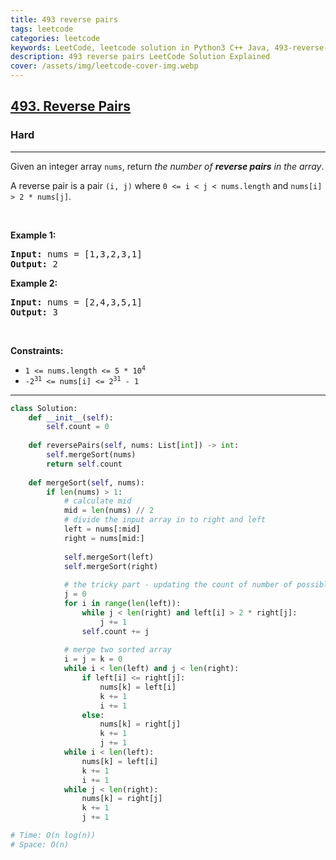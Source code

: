 ```yaml
---
title: 493 reverse pairs
tags: leetcode
categories: leetcode
keywords: LeetCode, leetcode solution in Python3 C++ Java, 493-reverse-pairs solution
description: 493 reverse pairs LeetCode Solution Explained
cover: /assets/img/leetcode-cover-img.webp
---
```



<h2><a href="https://leetcode.com/problems/reverse-pairs/">493. Reverse Pairs</a></h2><h3>Hard</h3><hr><div><p>Given an integer array <code>nums</code>, return <em>the number of <strong>reverse pairs</strong> in the array</em>.</p>

<p>A reverse pair is a pair <code>(i, j)</code> where <code>0 &lt;= i &lt; j &lt; nums.length</code> and <code>nums[i] &gt; 2 * nums[j]</code>.</p>

<p>&nbsp;</p>
<p><strong>Example 1:</strong></p>
<pre><strong>Input:</strong> nums = [1,3,2,3,1]
<strong>Output:</strong> 2
</pre><p><strong>Example 2:</strong></p>
<pre><strong>Input:</strong> nums = [2,4,3,5,1]
<strong>Output:</strong> 3
</pre>
<p>&nbsp;</p>
<p><strong>Constraints:</strong></p>

<ul>
	<li><code>1 &lt;= nums.length &lt;= 5 * 10<sup>4</sup></code></li>
	<li><code>-2<sup>31</sup> &lt;= nums[i] &lt;= 2<sup>31</sup> - 1</code></li>
</ul>
</div>

---




```python
class Solution:
    def __init__(self):
        self.count = 0
    
    def reversePairs(self, nums: List[int]) -> int:
        self.mergeSort(nums)
        return self.count
    
    def mergeSort(self, nums):
        if len(nums) > 1:
            # calculate mid
            mid = len(nums) // 2
            # divide the input array in to right and left
            left = nums[:mid]
            right = nums[mid:]
            
            self.mergeSort(left)
            self.mergeSort(right)
            
            # the tricky part - updating the count of number of possible pairs
            j = 0
            for i in range(len(left)):
                while j < len(right) and left[i] > 2 * right[j]:
                    j += 1
                self.count += j
            
            # merge two sorted array
            i = j = k = 0
            while i < len(left) and j < len(right):
                if left[i] <= right[j]:
                    nums[k] = left[i]
                    k += 1
                    i += 1
                else:
                    nums[k] = right[j]
                    k += 1
                    j += 1
            while i < len(left):
                nums[k] = left[i]
                k += 1
                i += 1
            while j < len(right):
                nums[k] = right[j]
                k += 1
                j += 1

# Time: O(n log(n))
# Space: O(n)
```
